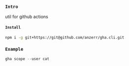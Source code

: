 
### `Intro`
util for github actions

#### `Install`
``` bash
npm i -g git+https://git@github.com/anzerr/gha.cli.git
```

### `Example`
``` javascript
gha scope --user cat
```